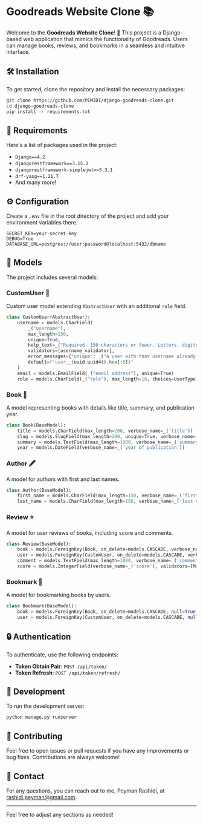 

# Goodreads Website Clone 📚

Welcome to the **Goodreads Website Clone**! 🎉 This project is a Django-based web application that mimics the functionality of Goodreads. Users can manage books, reviews, and bookmarks in a seamless and intuitive interface.

## 🛠️ Installation

To get started, clone the repository and install the necessary packages:

```bash
git clone https://github.com/PEMIDI/django-goodreads-clone.git
cd django-goodreads-clone
pip install -r requirements.txt
```

## 🧩 Requirements

Here's a list of packages used in the project:

- `Django==4.2`
- `djangorestframework==3.15.2`
- `djangorestframework-simplejwt==5.3.1`
- `drf-yasg==1.21.7`
- And many more!

## ⚙️ Configuration

Create a `.env` file in the root directory of the project and add your environment variables there. 

```plaintext
SECRET_KEY=your-secret-key
DEBUG=True
DATABASE_URL=postgres://user:password@localhost:5432/dbname
```

## 📂 Models

The project includes several models:

### CustomUser 👤

Custom user model extending `AbstractUser` with an additional `role` field.

```python
class CustomUser(AbstractUser):
    username = models.CharField(
        _("username"),
        max_length=150,
        unique=True,
        help_text=_("Required. 150 characters or fewer. Letters, digits and @/./+/-/_ only."),
        validators=[username_validator],
        error_messages={"unique": _("A user with that username already exists.")},
        default=f"user__{uuid.uuid4().hex[:8]}"
    )
    email = models.EmailField(_("email address"), unique=True)
    role = models.CharField(_("role"), max_length=10, choices=UserType.ROLE_CHOICES, default=UserType.MEMBER)
```

### Book 📕

A model representing books with details like title, summary, and publication year.

```python
class Book(BaseModel):
    title = models.CharField(max_length=200, verbose_name=_('title'))
    slug = models.SlugField(max_length=200, unique=True, verbose_name=_('slug'))
    summary = models.TextField(max_length=1000, verbose_name=_('summary'))
    year = models.DateField(verbose_name=_('year of publication'))
```

### Author 🖋

A model for authors with first and last names.

```python
class Author(BaseModel):
    first_name = models.CharField(max_length=150, verbose_name=_('first name'))
    last_name = models.CharField(max_length=150, verbose_name=_('last name'))
```

### Review ⭐️

A model for user reviews of books, including score and comments.

```python
class Review(BaseModel):
    book = models.ForeignKey(Book, on_delete=models.CASCADE, verbose_name=_('book'), related_name='reviews')
    user = models.ForeignKey(CustomUser, on_delete=models.CASCADE, verbose_name=_('user'), related_name='reviews')
    comment = models.TextField(max_length=1000, verbose_name=_('comment'), blank=True)
    score = models.IntegerField(verbose_name=_('score'), validators=[MinValueValidator(1), MaxValueValidator(5)], null=True, default=0)
```

### Bookmark 🔖

A model for bookmarking books by users.

```python
class Bookmark(BaseModel):
    book = models.ForeignKey(Book, on_delete=models.CASCADE, null=True, verbose_name=_('book'), related_name='bookmarks')
    user = models.ForeignKey(CustomUser, on_delete=models.CASCADE, null=True, verbose_name=_('user'), related_name='bookmarks')
```

## 🔒 Authentication

To authenticate, use the following endpoints:

- **Token Obtain Pair**: `POST /api/token/`
- **Token Refresh**: `POST /api/token/refresh/`

## 🔧 Development

To run the development server:

```bash
python manage.py runserver
```

## 📝 Contributing

Feel free to open issues or pull requests if you have any improvements or bug fixes. Contributions are always welcome!

## 📧 Contact

For any questions, you can reach out to me, Peyman Rashidi, at [rashidi.peyman@gmail.com](mailto:rashidi.peyman@gmail.com).

---

Feel free to adjust any sections as needed!
